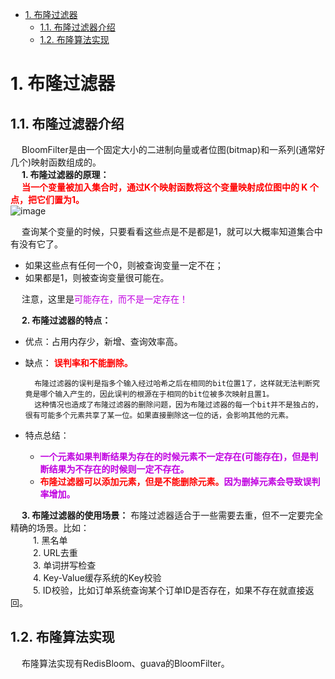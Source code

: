 

<!-- TOC -->

- [1. 布隆过滤器](#1-布隆过滤器)
    - [1.1. 布隆过滤器介绍](#11-布隆过滤器介绍)
    - [1.2. 布隆算法实现](#12-布隆算法实现)

<!-- /TOC -->


# 1. 布隆过滤器  
<!-- 
牛逼哄哄的 BitMap
https://mp.weixin.qq.com/s/8tmjHoYvPW61C9fCnJoFdQ

-->

## 1.1. 布隆过滤器介绍
&emsp; BloomFilter是由一个固定大小的二进制向量或者位图(bitmap)和一系列(通常好几个)映射函数组成的。  
&emsp; **1. 布隆过滤器的原理：**  
&emsp; **<font color = "red">当一个变量被加入集合时，通过K个映射函数将这个变量映射成位图中的 K 个点，把它们置为1。</font>**  
![image](https://gitee.com/wt1814/pic-host/raw/master/algorithm/function-2.png)  

&emsp; 查询某个变量的时候，只要看看这些点是不是都是1，就可以大概率知道集合中有没有它了。  

* 如果这些点有任何一个0，则被查询变量一定不在；
* 如果都是1，则被查询变量很可能在。  

&emsp; 注意，这里是<font color = "clime">可能存在，而不是一定存在！</font>  

&emsp; **2. 布隆过滤器的特点：**  
* 优点：占用内存少，新增、查询效率高。  
* 缺点： **<font color = "red">误判率和不能删除。</font>**  

        布隆过滤器的误判是指多个输入经过哈希之后在相同的bit位置1了，这样就无法判断究竟是哪个输入产生的，因此误判的根源在于相同的bit位被多次映射且置1。  
        这种情况也造成了布隆过滤器的删除问题，因为布隆过滤器的每一个bit并不是独占的，很有可能多个元素共享了某一位。如果直接删除这一位的话，会影响其他的元素。  

* 特点总结：  
    * **<font color = "clime">一个元素如果判断结果为存在的时候元素不一定存在(可能存在)，但是判断结果为不存在的时候则一定不存在。</font>**  
    * **<font color = "red">布隆过滤器可以添加元素，但是不能删除元素。</font><font color = "clime">因为删掉元素会导致误判率增加。</font>**  

&emsp; **3. 布隆过滤器的使用场景：** 布隆过滤器适合于一些需要去重，但不一定要完全精确的场景。比如：  
&emsp; &emsp; 1. 黑名单  
&emsp; &emsp; 2. URL去重  
&emsp; &emsp; 3. 单词拼写检查  
&emsp; &emsp; 4. Key-Value缓存系统的Key校验   
&emsp; &emsp; 5. ID校验，比如订单系统查询某个订单ID是否存在，如果不存在就直接返回。

## 1.2. 布隆算法实现  
&emsp; 布隆算法实现有RedisBloom、guava的BloomFilter。  
